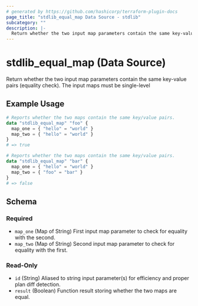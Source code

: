 ```yaml
---
# generated by https://github.com/hashicorp/terraform-plugin-docs
page_title: "stdlib_equal_map Data Source - stdlib"
subcategory: ""
description: |-
  Return whether the two input map parameters contain the same key-value pairs (equality check). The input maps must be single-level
---
```


# stdlib_equal_map (Data Source)

Return whether the two input map parameters contain the same key-value pairs (equality check). The input maps must be single-level

## Example Usage

```terraform
# Reports whether the two maps contain the same key/value pairs.
data "stdlib_equal_map" "foo" {
  map_one = { "hello" = "world" }
  map_two = { "hello" = "world" }
}
# => true

# Reports whether the two maps contain the same key/value pairs.
data "stdlib_equal_map" "bar" {
  map_one = { "hello" = "world" }
  map_two = { "foo" = "bar" }
}
# => false
```

<!-- schema generated by tfplugindocs -->
## Schema

### Required

- `map_one` (Map of String) First input map parameter to check for equality with the second.
- `map_two` (Map of String) Second input map parameter to check for equality with the first.

### Read-Only

- `id` (String) Aliased to string input parameter(s) for efficiency and proper plan diff detection.
- `result` (Boolean) Function result storing whether the two maps are equal.
